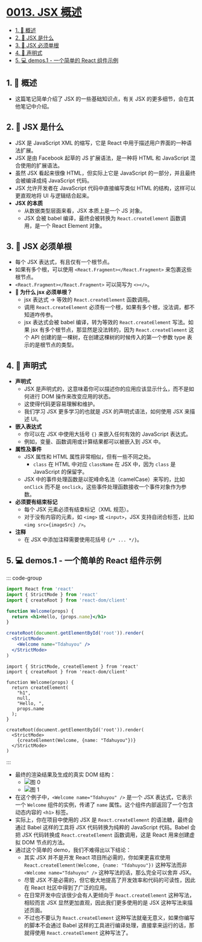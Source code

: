 # [0013. JSX 概述](https://github.com/Tdahuyou/TNotes.react/tree/main/notes/0013.%20JSX%20%E6%A6%82%E8%BF%B0)

<!-- region:toc -->

- [1. 📝 概述](#1--概述)
- [2. 📒 JSX 是什么](#2--jsx-是什么)
- [3. 📒 JSX 必须单根](#3--jsx-必须单根)
- [4. 📒 声明式](#4--声明式)
- [5. 💻 demos.1 - 一个简单的 React 组件示例](#5--demos1---一个简单的-react-组件示例)

<!-- endregion:toc -->

## 1. 📝 概述

- 这篇笔记简单介绍了 JSX 的一些基础知识点，有关 JSX 的更多细节，会在其他笔记中介绍。

## 2. 📒 JSX 是什么

- JSX 是 JavaScript XML 的缩写，它是 React 中用于描述用户界面的一种语法扩展。
- JSX 是由 Facebook 起草的 JS 扩展语法，是一种将 HTML 和 JavaScript 混合使用的扩展语法。
- 虽然 JSX 看起来很像 HTML，但实际上它是 JavaScript 的一部分，并且最终会被编译成纯 JavaScript 代码。
- JSX 允许开发者在 JavaScript 代码中直接编写类似 HTML 的结构，这样可以更直观地将 UI 与逻辑结合起来。
- **JSX 的本质**
  - 从数据类型层面来看，JSX 本质上是一个 JS 对象。
  - JSX 会被 babel 编译，最终会被转换为 `React.createElement` 函数调用，是一个 React Element 对象。

## 3. 📒 JSX 必须单根

- 每个 JSX 表达式，有且仅有一个根节点。
- 如果有多个根，可以使用 `<React.Fragment></React.Fragment>` 来包裹这些根节点。
- `<React.Fragment></React.Fragment>` 可以简写为 `<></>`。
- **🤔 为什么 jsx 必须单根？**
  - jsx 表达式 -> 等效的 `React.createElement` 函数调用。
  - 调用 `React.createElement` 必须有一个根，如果有多个根，没法调，都不知道咋传参。
  - jsx 表达式会被 babel 编译，转为等效的 `React.createElement` 写法。如果 jsx 有多个根节点，那显然是没法转的，因为 `React.createElement` 这个 API 创建的是一棵树，在创建这棵树的时候传入的第一个参数 type 表示的是根节点的类型。

## 4. 📒 声明式

- **声明式**
  - JSX 是声明式的，这意味着你可以描述你的应用应该显示什么，而不是如何进行 DOM 操作来改变应用的状态。
  - 这使得代码更容易理解和维护。
  - 我们学习 JSX 更多学习的也就是 JSX 的声明式语法，如何使用 JSX 来描述 UI。
- **嵌入表达式**
  - 你可以在 JSX 中使用大括号 `{}` 来嵌入任何有效的 JavaScript 表达式。
  - 例如，变量、函数调用或计算结果都可以被嵌入到 JSX 中。
- **属性及事件**
  - JSX 属性和 HTML 属性非常相似，但有一些不同之处。
    - `class` 在 HTML 中对应 `className` 在 JSX 中，因为 `class` 是 JavaScript 的保留字。
  - JSX 中的事件处理函数是以驼峰命名法（camelCase）来写的，比如 `onClick` 而不是 `onclick`，这些事件处理函数接收一个事件对象作为参数。
- **必须要有结束标记**
  - 每个 JSX 元素必须有结束标记（XML 规范）。
  - 对于没有内容的元素，如 `<img>` 或 `<input>`，JSX 支持自闭合标签，比如 `<img src={imageSrc} />`。
- **注释**
  - 在 JSX 中添加注释需要使用花括号 `{/* ... */}`。

## 5. 💻 demos.1 - 一个简单的 React 组件示例

::: code-group

```jsx [jsx 式写法]
import React from 'react'
import { StrictMode } from 'react'
import { createRoot } from 'react-dom/client'

function Welcome(props) {
  return <h1>Hello, {props.name}</h1>
}

createRoot(document.getElementById('root')).render(
  <StrictMode>
    <Welcome name="Tdahuyou" />
  </StrictMode>
)
```

```jsx{4-11,15} [React.createElement 式写法]
import { StrictMode, createElement } from 'react'
import { createRoot } from 'react-dom/client'

function Welcome(props) {
  return createElement(
    "h1",
    null,
    "Hello, ",
    props.name
  );
}

createRoot(document.getElementById('root')).render(
  <StrictMode>
    {createElement(Welcome, {name: "Tdahuyou"})}
  </StrictMode>
)
```

:::

- 最终的渲染结果及生成的真实 DOM 结构：
  - ![图 0](https://cdn.jsdelivr.net/gh/tnotesjs/imgs@main/2025-06-24-09-42-59.png)
  - ![图 1](https://cdn.jsdelivr.net/gh/tnotesjs/imgs@main/2025-06-24-09-43-10.png)
- 在这个例子中，`<Welcome name="Tdahuyou" />` 是一个 JSX 表达式，它表示一个 `Welcome` 组件的实例，传递了 `name` 属性。这个组件内部返回了一个包含动态内容的 `<h1>` 标签。
- 实际上，你在项目中使用的 JSX 是 `React.createElement` 的语法糖，最终会通过 Babel 这样的工具将 JSX 代码转换为纯粹的 JavaScript 代码。Babel 会把 JSX 代码转换成 `React.createElement` 函数调用，这是 React 用来创建虚拟 DOM 节点的方法。
- 通过这个简单的 demo，我们不难得出以下结论：
  - 其实 JSX 并不是开发 React 项目所必需的，你如果更喜欢使用 `React.createElement(Welcome, {name: "Tdahuyou"})` 这种写法而非 `<Welcome name="Tdahuyou" />` 这种写法的话，那么完全可以舍弃 JSX。
  - 尽管 JSX 不是必需的，但它极大地提高了开发效率和代码的可读性，因此在 React 社区中得到了广泛的应用。
  - 在日常开发中应该很少会有人更倾向于 `React.createElement` 这种写法，相较而言 JSX 显然更加直观，因此我们更多使用的是 JSX 这种写法来描述页面。
  - 不过也不要认为 `React.createElement` 这种写法就毫无意义，如果你编写的脚本不会通过 Babel 这样的工具进行编译处理，直接拿来运行的话，那就得使用 `React.createElement` 这种写法了。
